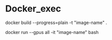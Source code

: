 # Docker_exec

docker build --progress=plain -t "image-name" .


docker run --gpus all -it "image-name" bash
